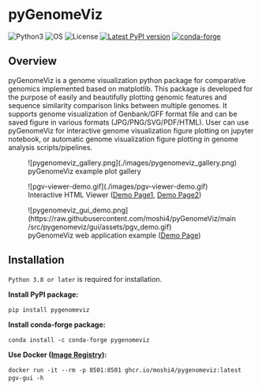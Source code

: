 # pyGenomeViz

![Python3](https://img.shields.io/badge/Language-Python3-steelblue)
![OS](https://img.shields.io/badge/OS-_Windows_|_Mac_|_Linux-steelblue)
![License](https://img.shields.io/badge/License-MIT-steelblue)
[![Latest PyPI version](https://img.shields.io/pypi/v/pygenomeviz.svg)](https://pypi.python.org/pypi/pygenomeviz)
[![conda-forge](https://img.shields.io/conda/vn/conda-forge/pygenomeviz.svg?color=green)](https://anaconda.org/conda-forge/pygenomeviz)  

## Overview

pyGenomeViz is a genome visualization python package for comparative genomics implemented based on matplotlib.
This package is developed for the purpose of easily and beautifully plotting genomic
features and sequence similarity comparison links between multiple genomes.
It supports genome visualization of Genbank/GFF format file and can be saved figure in various formats (JPG/PNG/SVG/PDF/HTML).
User can use pyGenomeViz for interactive genome visualization figure plotting on jupyter notebook,
or automatic genome visualization figure plotting in genome analysis scripts/pipelines.

<figure markdown>
  ![pygenomeviz_gallery.png](./images/pygenomeviz_gallery.png)
  <figcaption>pyGenomeViz example plot gallery</figcaption>
</figure>

<figure markdown>
  ![pgv-viewer-demo.gif](./images/pgv-viewer-demo.gif)
  <figcaption>
    Interactive HTML Viewer (<a href="./images/pgv-viewer_demo1.html">Demo Page1</a>, <a href="./images/pgv-viewer_demo2.html">Demo Page2</a>)
  </figcaption>
</figure>

<figure markdown>
  ![pygenomeviz_gui_demo.png](https://raw.githubusercontent.com/moshi4/pyGenomeViz/main/src/pygenomeviz/gui/assets/pgv_demo.gif)
  <figcaption>
    pyGenomeViz web application example (<a href="https://pygenomeviz.streamlit.app">Demo Page</a>)
  </figcaption>
</figure>

## Installation

`Python 3.8 or later` is required for installation.

**Install PyPI package:**

    pip install pygenomeviz

**Install conda-forge package:**

    conda install -c conda-forge pygenomeviz

**Use Docker ([Image Registry](https://github.com/moshi4/pyGenomeViz/pkgs/container/pygenomeviz)):**

    docker run -it --rm -p 8501:8501 ghcr.io/moshi4/pygenomeviz:latest pgv-gui -h
